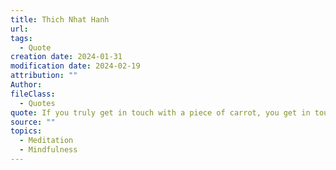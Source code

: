 ```yaml
---
title: Thich Nhat Hanh
url: 
tags:
  - Quote
creation date: 2024-01-31
modification date: 2024-02-19
attribution: ""
Author: 
fileClass:
  - Quotes
quote: If you truly get in touch with a piece of carrot, you get in touch with the soil, the rain, the sunshine. You get in touch with Mother Earth and eating in such a way, you feel in touch with true life, your roots, and that is meditation. If we chew every morsel of our food in that way we become grateful and when you are grateful, you are happy.
source: ""
topics:
  - Meditation
  - Mindfulness
---
```

